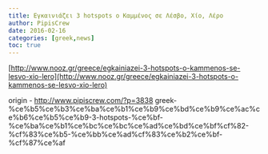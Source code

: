 ```yaml
---
title: Εγκαινιάζει 3 hotspots ο Καμμένος σε Λέσβο, Χίο, Λέρο
author: PipisCrew
date: 2016-02-16
categories: [greek,news]
toc: true
---
```


[http://www.nooz.gr/greece/egkainiazei-3-hotspots-o-kammenos-se-lesvo-xio-lero](http://www.nooz.gr/greece/egkainiazei-3-hotspots-o-kammenos-se-lesvo-xio-lero)

origin - http://www.pipiscrew.com/?p=3838 greek-%ce%b5%ce%b3%ce%ba%ce%b1%ce%b9%ce%bd%ce%b9%ce%ac%ce%b6%ce%b5%ce%b9-3-hotspots-%ce%bf-%ce%ba%ce%b1%ce%bc%ce%bc%ce%ad%ce%bd%ce%bf%cf%82-%cf%83%ce%b5-%ce%bb%ce%ad%cf%83%ce%b2%ce%bf-%cf%87%ce%af